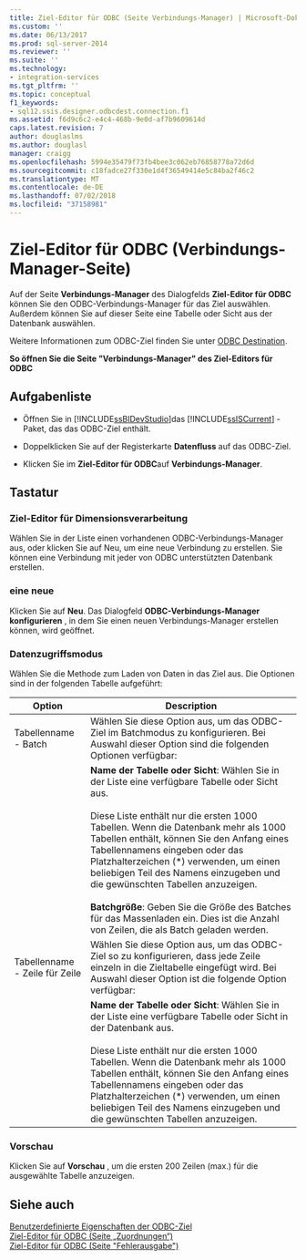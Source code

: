 ```yaml
---
title: Ziel-Editor für ODBC (Seite Verbindungs-Manager) | Microsoft-Dokumentation
ms.custom: ''
ms.date: 06/13/2017
ms.prod: sql-server-2014
ms.reviewer: ''
ms.suite: ''
ms.technology:
- integration-services
ms.tgt_pltfrm: ''
ms.topic: conceptual
f1_keywords:
- sql12.ssis.designer.odbcdest.connection.f1
ms.assetid: f6d9c6c2-e4c4-468b-9e0d-af7b9609614d
caps.latest.revision: 7
author: douglaslms
ms.author: douglasl
manager: craigg
ms.openlocfilehash: 5994e35479f73fb4bee3c062eb76858778a72d6d
ms.sourcegitcommit: c18fadce27f330e1d4f36549414e5c84ba2f46c2
ms.translationtype: MT
ms.contentlocale: de-DE
ms.lasthandoff: 07/02/2018
ms.locfileid: "37158981"
---
```

# <a name="odbc-destination-editor-connection-manager-page"></a>Ziel-Editor für ODBC (Verbindungs-Manager-Seite)
  Auf der Seite **Verbindungs-Manager** des Dialogfelds **Ziel-Editor für ODBC** können Sie den ODBC-Verbindungs-Manager für das Ziel auswählen. Außerdem können Sie auf dieser Seite eine Tabelle oder Sicht aus der Datenbank auswählen.  
  
 Weitere Informationen zum ODBC-Ziel finden Sie unter [ODBC Destination](data-flow/odbc-destination.md).  
  
 **So öffnen Sie die Seite "Verbindungs-Manager" des Ziel-Editors für ODBC**  
  
## <a name="task-list"></a>Aufgabenliste  
  
-   Öffnen Sie in [!INCLUDE[ssBIDevStudio](../includes/ssbidevstudio-md.md)]das [!INCLUDE[ssISCurrent](../includes/ssiscurrent-md.md)] -Paket, das das ODBC-Ziel enthält.  
  
-   Doppelklicken Sie auf der Registerkarte **Datenfluss** auf das ODBC-Ziel.  
  
-   Klicken Sie im **Ziel-Editor für ODBC**auf **Verbindungs-Manager**.  
  
## <a name="options"></a>Tastatur  
  
### <a name="connection-manager"></a>Ziel-Editor für Dimensionsverarbeitung  
 Wählen Sie in der Liste einen vorhandenen ODBC-Verbindungs-Manager aus, oder klicken Sie auf Neu, um eine neue Verbindung zu erstellen. Sie können eine Verbindung mit jeder von ODBC unterstützten Datenbank erstellen.  
  
### <a name="new"></a>eine neue  
 Klicken Sie auf **Neu**. Das Dialogfeld **ODBC-Verbindungs-Manager konfigurieren** , in dem Sie einen neuen Verbindungs-Manager erstellen können, wird geöffnet.  
  
### <a name="data-access-mode"></a>Datenzugriffsmodus  
 Wählen Sie die Methode zum Laden von Daten in das Ziel aus. Die Optionen sind in der folgenden Tabelle aufgeführt:  
  
|Option|Description|  
|------------|-----------------|  
|Tabellenname - Batch|Wählen Sie diese Option aus, um das ODBC-Ziel im Batchmodus zu konfigurieren. Bei Auswahl dieser Option sind die folgenden Optionen verfügbar:|  
||**Name der Tabelle oder Sicht**: Wählen Sie in der Liste eine verfügbare Tabelle oder Sicht aus.<br /><br /> Diese Liste enthält nur die ersten 1000 Tabellen. Wenn die Datenbank mehr als 1000 Tabellen enthält, können Sie den Anfang eines Tabellennamens eingeben oder das Platzhalterzeichen (\*) verwenden, um einen beliebigen Teil des Namens einzugeben und die gewünschten Tabellen anzuzeigen.<br /><br /> **Batchgröße**: Geben Sie die Größe des Batches für das Massenladen ein. Dies ist die Anzahl von Zeilen, die als Batch geladen werden.|  
|Tabellenname - Zeile für Zeile|Wählen Sie diese Option aus, um das ODBC-Ziel so zu konfigurieren, dass jede Zeile einzeln in die Zieltabelle eingefügt wird. Bei Auswahl dieser Option ist die folgende Option verfügbar:|  
||**Name der Tabelle oder Sicht**: Wählen Sie in der Liste eine verfügbare Tabelle oder Sicht in der Datenbank aus.<br /><br /> Diese Liste enthält nur die ersten 1000 Tabellen. Wenn die Datenbank mehr als 1000 Tabellen enthält, können Sie den Anfang eines Tabellennamens eingeben oder das Platzhalterzeichen (*) verwenden, um einen beliebigen Teil des Namens einzugeben und die gewünschten Tabellen anzuzeigen.|  
  
### <a name="preview"></a>Vorschau  
 Klicken Sie auf **Vorschau** , um die ersten 200 Zeilen (max.) für die ausgewählte Tabelle anzuzeigen.  
  
## <a name="see-also"></a>Siehe auch  
 [Benutzerdefinierte Eigenschaften der ODBC-Ziel](data-flow/odbc-destination-custom-properties.md)   
 [Ziel-Editor für ODBC &#40;Seite „Zuordnungen“&#41;](../../2014/integration-services/odbc-destination-editor-mappings-page.md)   
 [Ziel-Editor für ODBC &#40;Seite "Fehlerausgabe"&#41;](../../2014/integration-services/odbc-destination-editor-error-output-page.md)  
  
  
